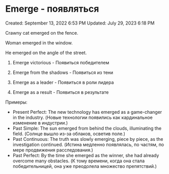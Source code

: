 # Emerge - появляться

Created: September 13, 2022 6:53 PM
Updated: July 29, 2023 6:18 PM

Crawny cat emerged on the fence.

Woman emerged in the window.

He emerged on the angle of the street.

1. Emerge victorious - Появиться победителем

2. Emerge from the shadows - Появиться из тени

3. Emerge as a leader - Появиться в роли лидера

4. Emerge as a result - Появиться в результате

Примеры:

- Present Perfect: The new technology has emerged as a game-changer in the industry. (Новые технологии появились как кардинальное изменение в индустрии.)
- Past Simple: The sun emerged from behind the clouds, illuminating the field. (Солнце вышло из-за облаков, осветив поле.)
- Past Continuous: The truth was slowly emerging, piece by piece, as the investigation continued. (Истина медленно появлялась, по частям, по мере продвижения расследования.)
- Past Perfect: By the time she emerged as the winner, she had already overcome many obstacles. (К тому времени, когда она стала победительницей, она уже преодолела множество препятствий.)